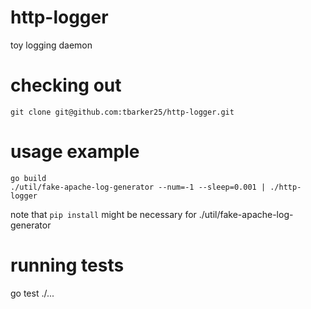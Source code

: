# http-logger
toy logging daemon

# checking out
	git clone git@github.com:tbarker25/http-logger.git

# usage example
	go build
	./util/fake-apache-log-generator --num=-1 --sleep=0.001 | ./http-logger
note that `pip install` might be necessary for ./util/fake-apache-log-generator

# running tests
  go test ./...
